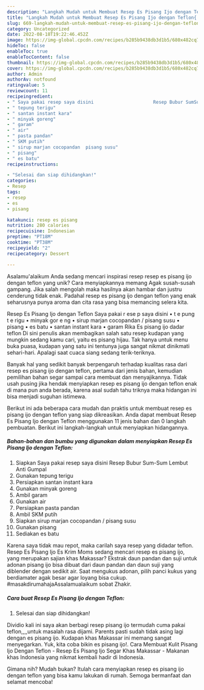 ```yaml
---
description: "Langkah Mudah untuk Membuat Resep Es Pisang Ijo dengan Teflon{ yang Enak Banget"
title: "Langkah Mudah untuk Membuat Resep Es Pisang Ijo dengan Teflon{ yang Enak Banget"
slug: 669-langkah-mudah-untuk-membuat-resep-es-pisang-ijo-dengan-teflon-yang-enak-banget
category: Uncategorized
date: 2022-08-18T19:22:46.452Z
image: https://img-global.cpcdn.com/recipes/b285b9438db3d1b5/680x482cq70/resep-es-pisang-ijo-dengan-teflon-foto-resep-utama.jpg
hideToc: false
enableToc: true
enableTocContent: false
thumbnail: https://img-global.cpcdn.com/recipes/b285b9438db3d1b5/680x482cq70/resep-es-pisang-ijo-dengan-teflon-foto-resep-utama.jpg
cover: https://img-global.cpcdn.com/recipes/b285b9438db3d1b5/680x482cq70/resep-es-pisang-ijo-dengan-teflon-foto-resep-utama.jpg
author: Admin
authorAv: notfound
ratingvalue: 5
reviewcount: 11
recipeingredient:
- " Saya pakai resep saya disini                      Resep Bubur SumSum Lembut Anti Gumpal"
- " tepung terigu"
- " santan instant kara"
- " minyak goreng"
- " garam"
- " air"
- " pasta pandan"
- " SKM putih"
- " sirup marjan cocopandan  pisang susu"
- " pisang"
- " es batu"
recipeinstructions:

- "Selesai dan siap dihidangkan!"
categories:
- Resep
tags:
- resep
- es
- pisang

katakunci: resep es pisang 
nutrition: 280 calories
recipecuisine: Indonesian
preptime: "PT18M"
cooktime: "PT38M"
recipeyield: "2"
recipecategory: Dessert

---
```



Asalamu'alaikum Anda sedang mencari inspirasi resep resep es pisang ijo dengan teflon yang unik? Cara menyiapkannya memang Agak susah-susah gampang. Jika salah mengolah maka hasilnya akan hambar dan justru cenderung tidak enak. Padahal resep es pisang ijo dengan teflon yang enak seharusnya punya aroma dan cita rasa yang bisa memancing selera kita.


Resep Es Pisang Ijo dengan Teflon Saya pakai r ese p saya disini • t e pung t e rigu • minyak gor e ng • sirup marjan cocopandan / pisang susu • pisang • es batu • santan instant kara • garam Rika Es pisang ijo dadar teflon Di sini penulis akan membagikan salah satu resep kudapan yang mungkin sedang kamu cari, yaitu es pisang hijau. Tak hanya untuk menu buka puasa, kudapan yang satu ini tentunya juga sangat nikmat dinikmati sehari-hari. Apalagi saat cuaca siang sedang terik-teriknya.

Banyak hal yang sedikit banyak berpengaruh terhadap kualitas rasa dari resep es pisang ijo dengan teflon, pertama dari jenis bahan, kemudian pemilihan bahan segar sampai cara membuat dan menyajikannya. Tidak usah pusing jika hendak menyiapkan resep es pisang ijo dengan teflon enak di mana pun anda berada, karena asal sudah tahu triknya maka hidangan ini bisa menjadi suguhan istimewa.


Berikut ini ada beberapa cara mudah dan praktis untuk membuat resep es pisang ijo dengan teflon yang siap dikreasikan. Anda dapat membuat Resep Es Pisang Ijo dengan Teflon menggunakan 11 jenis bahan dan 0 langkah pembuatan. Berikut ini langkah-langkah untuk menyiapkan hidangannya.

<!--inarticleads1-->

##### Bahan-bahan dan bumbu yang digunakan dalam menyiapkan Resep Es Pisang Ijo dengan Teflon:

1. Siapkan  Saya pakai resep saya disini                      Resep Bubur Sum-Sum Lembut Anti Gumpal
1. Gunakan  tepung terigu
1. Persiapkan  santan instant kara
1. Gunakan  minyak goreng
1. Ambil  garam
1. Gunakan  air
1. Persiapkan  pasta pandan
1. Ambil  SKM putih
1. Siapkan  sirup marjan cocopandan / pisang susu
1. Gunakan  pisang
1. Sediakan  es batu


Karena saya tidak mau repot, maka carilah saya resep yang didadar teflon. Resep Es Pisang Ijo Es Krim Moms sedang mencari resep es pisang ijo, yang merupakan sajian khas Makassar? Ekstrak daun pandan dan suji untuk adonan pisang ijo bisa dibuat dari daun pandan dan daun suji yang diblender dengan sedikit air. Saat mengukus adonan, pilih panci kukus yang berdiamater agak besar agar loyang bisa cukup. #masakdirumahajaAssalamualaikum sobat Zhakir. 

<!--inarticleads2-->

##### Cara buat Resep Es Pisang Ijo dengan Teflon:


1. Selesai dan siap dihidangkan!

Dividio kali ini saya akan berbagi resep pisang ijo termudah cuma pakai teflon,,,,untuk masalah rasa dijami. Parents pasti sudah tidak asing lagi dengan es pisang ijo. Kudapan khas Makassar ini memang sangat menyegarkan. Yuk, kita coba bikin es pisang ijo!. Cara Membuat Kulit Pisang Ijo Dengan Teflon - Resep Es Pisang Ijo Segar Khas Makassar - Makanan khas Indonesia yang nikmat kembali hadir di Indonesia. 

Gimana nih? Mudah bukan? Itulah cara menyiapkan resep es pisang ijo dengan teflon yang bisa kamu lakukan di rumah. Semoga bermanfaat dan selamat mencoba!
